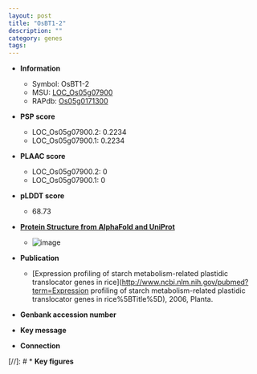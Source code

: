 ```yaml
---
layout: post
title: "OsBT1-2"
description: ""
category: genes
tags: 
---
```


* **Information**  
    + Symbol: OsBT1-2  
    + MSU: [LOC_Os05g07900](http://rice.plantbiology.msu.edu/cgi-bin/ORF_infopage.cgi?orf=LOC_Os05g07900)  
    + RAPdb: [Os05g0171300](http://rapdb.dna.affrc.go.jp/viewer/gbrowse_details/irgsp1?name=Os05g0171300)  

* **PSP score**  
    + LOC_Os05g07900.2: 0.2234 
    + LOC_Os05g07900.1: 0.2234 

* **PLAAC score**  
    + LOC_Os05g07900.2: 0 
    + LOC_Os05g07900.1: 0 

* **pLDDT score**
    + 68.73

* **[Protein Structure from AlphaFold and UniProt](https://www.uniprot.org/uniprotkb/Q65XR7/entry#structure)**
    + ![image](https://ricepsp.github.io/images/Q6/AF-Q65XR7-F1.png)

* **Publication**  
    + [Expression profiling of starch metabolism-related plastidic translocator genes in rice](http://www.ncbi.nlm.nih.gov/pubmed?term=Expression profiling of starch metabolism-related plastidic translocator genes in rice%5BTitle%5D), 2006, Planta.

* **Genbank accession number**  

* **Key message**  

* **Connection**  

[//]: # * **Key figures**  


